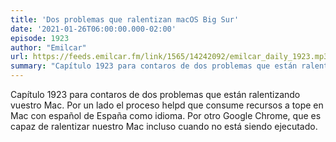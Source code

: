 ```yaml
---
title: 'Dos problemas que ralentizan macOS Big Sur'
date: '2021-01-26T06:00:00.000-02:00'
episode: 1923
author: "Emilcar"
url: https://feeds.emilcar.fm/link/1565/14242092/emilcar_daily_1923.mp3
summary: "Capítulo 1923 para contaros de dos problemas que están ralentizando vuestro Mac. Por un lado el proceso helpd que consume recursos a tope en Mac con español de España como idioma. Por otro Google Chrome, que es capaz de ralentizar nuestro Mac incluso cuando no está siendo ejecutado."
---
```


Capítulo 1923 para contaros de dos problemas que están ralentizando vuestro Mac. Por un lado el proceso helpd que consume recursos a tope en Mac con español de España como idioma. Por otro Google Chrome, que es capaz de ralentizar nuestro Mac incluso cuando no está siendo ejecutado.